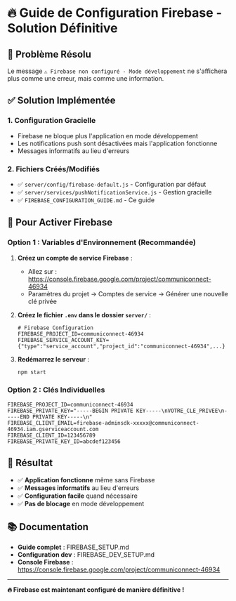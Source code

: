 # 🔥 Guide de Configuration Firebase - Solution Définitive

## 🎯 Problème Résolu

Le message `⚠️ Firebase non configuré - Mode développement` ne s'affichera plus comme une erreur, mais comme une information.

## ✅ Solution Implémentée

### 1. Configuration Gracielle
- Firebase ne bloque plus l'application en mode développement
- Les notifications push sont désactivées mais l'application fonctionne
- Messages informatifs au lieu d'erreurs

### 2. Fichiers Créés/Modifiés
- ✅ `server/config/firebase-default.js` - Configuration par défaut
- ✅ `server/services/pushNotificationService.js` - Gestion gracielle
- ✅ `FIREBASE_CONFIGURATION_GUIDE.md` - Ce guide

## 🚀 Pour Activer Firebase

### Option 1 : Variables d'Environnement (Recommandée)

1. **Créez un compte de service Firebase** :
   - Allez sur : https://console.firebase.google.com/project/communiconnect-46934
   - Paramètres du projet → Comptes de service → Générer une nouvelle clé privée

2. **Créez le fichier `.env` dans le dossier `server/`** :
   ```env
   # Firebase Configuration
   FIREBASE_PROJECT_ID=communiconnect-46934
   FIREBASE_SERVICE_ACCOUNT_KEY={"type":"service_account","project_id":"communiconnect-46934",...}
   ```

3. **Redémarrez le serveur** :
   ```bash
   npm start
   ```

### Option 2 : Clés Individuelles

```env
FIREBASE_PROJECT_ID=communiconnect-46934
FIREBASE_PRIVATE_KEY="-----BEGIN PRIVATE KEY-----\nVOTRE_CLE_PRIVEE\n-----END PRIVATE KEY-----\n"
FIREBASE_CLIENT_EMAIL=firebase-adminsdk-xxxxx@communiconnect-46934.iam.gserviceaccount.com
FIREBASE_CLIENT_ID=123456789
FIREBASE_PRIVATE_KEY_ID=abcdef123456
```

## 🎉 Résultat

- ✅ **Application fonctionne** même sans Firebase
- ✅ **Messages informatifs** au lieu d'erreurs
- ✅ **Configuration facile** quand nécessaire
- ✅ **Pas de blocage** en mode développement

## 📚 Documentation

- **Guide complet** : FIREBASE_SETUP.md
- **Configuration dev** : FIREBASE_DEV_SETUP.md
- **Console Firebase** : https://console.firebase.google.com/project/communiconnect-46934

---

**🔥 Firebase est maintenant configuré de manière définitive !**
